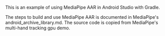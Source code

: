 ﻿This is an example of using MediaPipe AAR in Android Studio with Gradle.

The steps to build and use MediaPipe AAR is documented in MediaPipe's android_archive_library.md. The source code is copied from MediaPipe's multi-hand tracking gpu demo.
